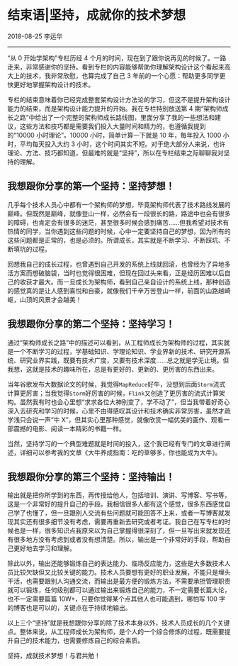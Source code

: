 # 结束语|坚持，成就你的技术梦想

2018-08-25 李运华

---

“从 0 开始学架构”专栏历经 4 个月的时间，现在到了跟你说再见的时候了。一路走来，非常感谢你的坚持。看到专栏的内容能够帮助你理解架构设计这个看起来高大上的技术，我非常欣慰，也算完成了自己 3 年前的一个心愿：帮助更多同学更快更好地掌握架构设计的技术。

专栏的结束意味着你已经完成整套架构设计方法论的学习，但这不是提升架构设计能力的结束，而是架构设计能力提升的开始。我在专栏特别放送第 4 期“架构师成长之路”中给出了一个完整的架构师成长路线图，里面分享了我的一些想法和建议，这些方法和技巧都是需要我们投入大量时间和精力的，也遵循我提到的“10000 小时理论”。10000 小时，简单计算一下就是 10 年，每年投入 1000 小时，平均每天投入大约 3 小时，这个时间其实不短。对于绝大部分人来说，也许理论、方法、技巧都知道，但最难的就是“坚持”，所以在专栏结束之际聊聊我对坚持的理解。

## 我想跟你分享的第一个坚持：坚持梦想！

几乎每个技术人员心中都有一个架构师的梦想，毕竟架构师代表了技术路线发展的巅峰。但既然是巅峰，就像登山一样，必然会有一段很长的路，路途中也会有很多的障碍，也肯定会有很多的迷茫，甚至很多时候会感到痛苦……但我希望对技术有热情的同学，当你遇到这些问题的时候，心中一定要坚持自己的梦想，因为所有的这些问题都是正常的，也是必须的。所谓成长，其实就是不断学习、不断踩坑、不断填坑的过程。

回想我自己的成长过程，也曾遇到自己开发的系统上线就回滚，也曾经为了异地多活方案而想破脑袋，当时也觉得很困难，但现在回过头来看，正是经历困难以后自己的收获才最大。而一旦成长为架构师，看到自己亲自设计的系统上线，那种创造的感觉真的是让人感到喜悦和自豪，就像我们千辛万苦登山一样，前面的山路越崎岖，山顶的风景才会越美！

## 我想跟你分享的第二个坚持：坚持学习！

通过“架构师成长之路”中的描述可以看到，从工程师成长为架构师的过程，其实就是一个不断学习的过程，学基础知识、学理论知识、学业界新的技术、研究开源系统、研究业界实践，既要有技术广度，又要有技术深度……总之就是学无止境。但我想，这就是技术的趣味所在，总是有更好的、更新的、更厉害的东西出来。

当年谷歌发布大数据论文的时候，我觉得`MapReduce`好牛，没想到后面`Storm`流式计算更厉害；当我觉得`Storm`好厉害的时候，`Flink`又创造了更厉害的流式计算架构。虽然我有时也会心里想“求求各位大神别变了，学不动了”，但当我带着好奇心深入去研究和学习的时候，心里不由得感叹其设计和技术确实非常厉害，虽然才疏学浅只会说一声“牛 X”，但其实心里那种感觉，就像欣赏一幅优美的画作、观看一部震撼的电影、阅读一本精彩的书籍一样。

当然，坚持学习的一个典型难题就是时间的投入，这个我已经有专门的文章进行阐述，详细可以参考我的文章《大牛养成指南：吃的草够多，你也能成为大牛》。

## 我想跟你分享的第三个坚持：坚持输出！

输出就是把你所学到的东西，再传授给他人，包括培训、演讲、写博客、写书等，这是一个非常好的提升自己的手段。我相信很多人都有这个感觉，很多东西感觉自己学了也懂了，但一旦跟别人交流有些问题就可能回答不上来，或者一写博客就发现其实还有很多细节没有考虑，需要再重新去研究或者考证。我自己在写专栏的时候也是一样，很多知识点我原来以为自己掌握得很深刻了，但一旦写出来就发现还有很多地方没有考虑到或者没有想清楚。所以，输出是一个非常好的手段，帮助自己更好地去学习和理解。

除此以外，输出还能够锻炼自己的表达能力、临场反应能力，这些是大多数技术人员比较欠缺但又比较关键的能力。技术人员要想有更好的职业发展，不能只是埋头干活，也需要跟别人沟通交流，而输出是最方便的锻炼方法，不需要承担管理职责就可以锻炼，任何级别都可以通过输出来锻炼自己的能力，不一定需要长篇大论，也不一定需要篇篇 10W+，只要你觉得某个点其他人也可能遇到，哪怕写 100 字的博客也是可以的，关键点在于持续地输出。

以上三个“坚持”就是我想跟你分享的除了技术本身以外，技术人员成长的几个关键点。整体来说，从工程师成长为架构师，是个人的一个综合修炼的过程，既需要提升自己的技术能力，也需要修炼自己的综合素质。

坚持，成就技术梦想！与君共勉！